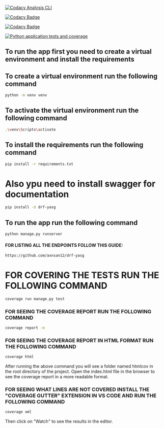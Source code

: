 [![Codacy Analysis CLI](https://github.com/rubsuadav/django-angular-firebase/actions/workflows/analysis.yml/badge.svg)](https://github.com/rubsuadav/django-angular-firebase/actions/workflows/analysis.yml)

[![Codacy Badge](https://app.codacy.com/project/badge/Grade/8ec3c836bcb2461fb31f169283e8fd66)](https://app.codacy.com/gh/rubsuadav/django-angular-firebase/dashboard?utm_source=gh&utm_medium=referral&utm_content=&utm_campaign=Badge_grade)

[![Codacy Badge](https://app.codacy.com/project/badge/Coverage/8ec3c836bcb2461fb31f169283e8fd66)](https://app.codacy.com/gh/rubsuadav/django-angular-firebase/dashboard?utm_source=gh&utm_medium=referral&utm_content=&utm_campaign=Badge_coverage)

[![Python application tests and coverage](https://github.com/rubsuadav/django-angular-firebase/actions/workflows/tests.yml/badge.svg)](https://github.com/rubsuadav/django-angular-firebase/actions/workflows/tests.yml)

## To run the app first you need to create a virtual environment and install the requirements

## To create a virtual environment run the following command

```bash
python -m venv venv
```

## To activate the virtual environment run the following command

```bash
.\venv\Scripts\activate
```

## To install the requirements run the following command

```bash
pip install -r requirements.txt
```

# Also ypu need to install swagger for documentation

```bash
pip install -U drf-yasg
```

## To run the app run the following command

```bash
python manage.py runserver
```

#### FOR LISTING ALL THE ENDPOINTS FOLLOW THIS GUIDE:

```bash
https://github.com/axnsan12/drf-yasg
```

# FOR COVERING THE TESTS RUN THE FOLLOWING COMMAND

```bash
coverage run manage.py test
```

### FOR SEEING THE COVERAGE REPORT RUN THE FOLLOWING COMMAND

```bash
coverage report -m
```

### FOR SEEING THE COVERAGE REPORT IN HTML FORMAT RUN THE FOLLOWING COMMAND

```bash
coverage html
```

After running the above command you will see a folder named htmlcov in the root directory of the project. Open the index.html file in the browser to see the coverage report in a more readable format.

### FOR SEEING WHAT LINES ARE NOT COVERED INSTALL THE "COVERAGE GUTTER" EXTENSION IN VS CODE AND RUN THE FOLLOWING COMMAND

```bash
coverage xml
```

Then click on "Watch" to see the results in the editor.
